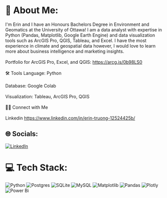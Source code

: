 # 💫 About Me:
I'm Erin and I have an Honours Bachelors Degree in Environment and Geomatics at the University of Ottawa! I am a data analyst with expertise in Python (Pandas, Matplotlib, Google Earth Engine) and data visualization tools such as ArcGIS Pro, QGIS, Tableau, and Excel. I have the most experience in climate and geospatial data however, I would love to learn more about business intelligence and marketing insights.<br><br>Portfolio for ArcGIS Pro, Excel, and QGIS: https://arcg.is/0b98LS0<br><br>🛠️ Tools Language: Python<br><br>Database: Google Colab<br><br>Visualization: Tableau, ArcGIS Pro, QGIS<br><br>👋🏻 Connect with Me<br><br>Linkedin https://www.linkedin.com/in/erin-truong-12524425b/


## 🌐 Socials:
[![LinkedIn](https://img.shields.io/badge/LinkedIn-%230077B5.svg?logo=linkedin&logoColor=white)](https://linkedin.com/in/erin-truong) 

# 💻 Tech Stack:
![Python](https://img.shields.io/badge/python-3670A0?style=for-the-badge&logo=python&logoColor=ffdd54) ![Postgres](https://img.shields.io/badge/postgres-%23316192.svg?style=for-the-badge&logo=postgresql&logoColor=white) ![SQLite](https://img.shields.io/badge/sqlite-%2307405e.svg?style=for-the-badge&logo=sqlite&logoColor=white) ![MySQL](https://img.shields.io/badge/mysql-4479A1.svg?style=for-the-badge&logo=mysql&logoColor=white) ![Matplotlib](https://img.shields.io/badge/Matplotlib-%23ffffff.svg?style=for-the-badge&logo=Matplotlib&logoColor=black) ![Pandas](https://img.shields.io/badge/pandas-%23150458.svg?style=for-the-badge&logo=pandas&logoColor=white) ![Plotly](https://img.shields.io/badge/Plotly-%233F4F75.svg?style=for-the-badge&logo=plotly&logoColor=white) ![Power Bi](https://img.shields.io/badge/power_bi-F2C811?style=for-the-badge&logo=powerbi&logoColor=black)


<!-- Proudly created with GPRM ( https://gprm.itsvg.in ) -->

